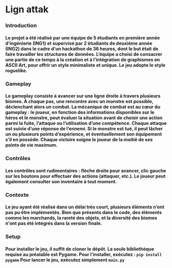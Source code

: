 <h1> Lign attak </h1>

<h3> Introduction </h3>

<h4> Le projet a été réalisé par une équipe de 5 étudiants en première année d’ingénierie (ING1) et supervisé par 2 étudiants de deuxième année (ING2) dans le cadre
d'un hackathon de 36 heures, dont le but était de faire travailler les structures de données.
L’équipe a choisi de consacrer une partie de ce temps à la création et à l’intégration de graphismes en ASCII Art, pour offrir un style minimaliste et unique.
Le jeu adopte le style roguelike. </h4>


<h3>  Gameplay </h3>

<h4> Le gameplay consiste à avancer sur une ligne droite
à travers plusieurs biomes. À chaque pas, une rencontre avec un monstre est possible, déclenchant alors un combat.
La mécanique de combat est au cœur du gameplay : le joueur, en fonction des informations disponibles sur le héros et le monstre, peut évaluer la situation avant de choisir une action parmi la fuite, l’attaque ou l’utilisation d’une compétence. Chaque attaque est suivie d’une réponse de l’ennemi. Si le monstre est tué, il peut lâcher un ou plusieurs points d’expérience, et éventuellement son équipement s’il en possède. Chaque victoire soigne le joueur de la moitié de ses points de vie maximum. </h4>

<h3> Contrôles </h3>

<h4> Les contrôles sont rudimentaires : flèche droite pour avancer, clic gauche sur les boutons pour effectuer des actions (attaquer, etc.).
Le joueur peut également consulter son inventaire à tout moment. </h4>

<h3> Contexte</h3>

<h4> Le jeu ayant été réalisé dans un délai très court, plusieurs éléments n’ont pas pu être implémentés. Bien que présents dans le code, des éléments comme les marchands, la rareté des objets, et la diversité des biomes n'ont pas été intégrés dans la version finale. </h4>

<h3> Setup </h3>

<h4> Pour installer le jeu, il suffit de cloner le dépôt. La seule bibliothèque requise au préalable est Pygame. Pour l'installer, exécutez :
<code>pip install pygame</code>
Pour lancer le jeu, exécutez simplement <code>main.py</code> </h4>
